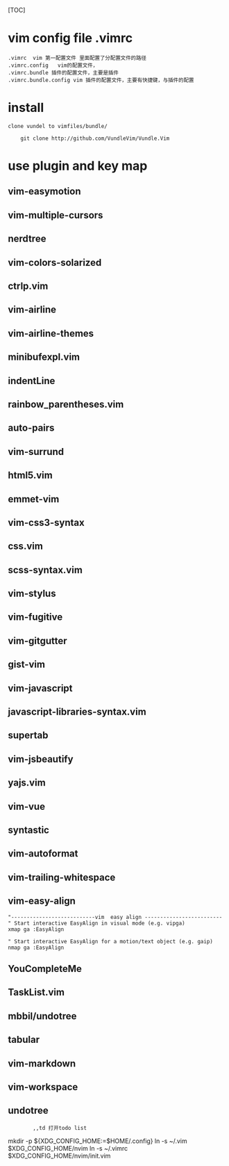 [TOC]
# vim config file .vimrc
	.vimrc  vim 第一配置文件 里面配置了分配置文件的路径
	.vimrc.config 	vim的配置文件，
	.vimrc.bundle 插件的配置文件，主要是插件
	.vimrc.bundle.config vim 插件的配置文件，主要有快捷键，与插件的配置

# install 
	clone vundel to vimfiles/bundle/ 
```
	git clone http://github.com/VundleVim/Vundle.Vim
```

# use plugin and key map

## vim-easymotion

## vim-multiple-cursors
## nerdtree
## vim-colors-solarized
## ctrlp.vim
## vim-airline
## vim-airline-themes
## minibufexpl.vim
## indentLine
## rainbow_parentheses.vim
## auto-pairs
## vim-surrund
## html5.vim
## emmet-vim
## vim-css3-syntax
## css.vim
## scss-syntax.vim
## vim-stylus
## vim-fugitive
## vim-gitgutter
## gist-vim
## vim-javascript
## javascript-libraries-syntax.vim
## supertab
## vim-jsbeautify
## yajs.vim
## vim-vue
## syntastic
## vim-autoformat
## vim-trailing-whitespace
## vim-easy-align

```
"---------------------------vim  easy align -------------------------
" Start interactive EasyAlign in visual mode (e.g. vipga)
xmap ga :EasyAlign
```
```
" Start interactive EasyAlign for a motion/text object (e.g. gaip)
nmap ga :EasyAlign
```

## YouCompleteMe
## TaskList.vim
## mbbil/undotree
## tabular
## vim-markdown
## vim-workspace


## undotree

```
		,,td 打开todo list
```



mkdir -p ${XDG_CONFIG_HOME:=$HOME/.config}
ln -s ~/.vim $XDG_CONFIG_HOME/nvim
ln -s ~/.vimrc $XDG_CONFIG_HOME/nvim/init.vim
